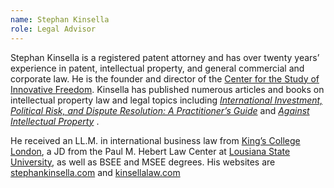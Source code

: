 ```yaml
---
name: Stephan Kinsella
role: Legal Advisor
---
```

Stephan Kinsella is a registered patent attorney and has over twenty years’ experience in patent, intellectual property, and general commercial and corporate law. He is the founder and director of the [Center for the Study of Innovative Freedom](http://c4sif.org/). Kinsella has published numerous articles and books on intellectual property law and legal topics including [_International Investment, Political Risk, and Dispute Resolution: A Practitioner’s Guide_](http://www.amazon.com/International-Investment-Political-Dispute-Resolution/dp/0379215225) and [_Against Intellectual Property_](https://mises.org/library/against-intellectual-property-0) .

He received an LL.M. in international business law from [King’s College London](http://www.kcl.ac.uk/), a JD from the Paul M. Hebert Law Center at [Lousiana State University](//lsu.edu), as well as BSEE and MSEE degrees. His websites are [stephankinsella.com](http://stephankinsella.com) and [kinsellalaw.com](http://kinsellalaw.com)
